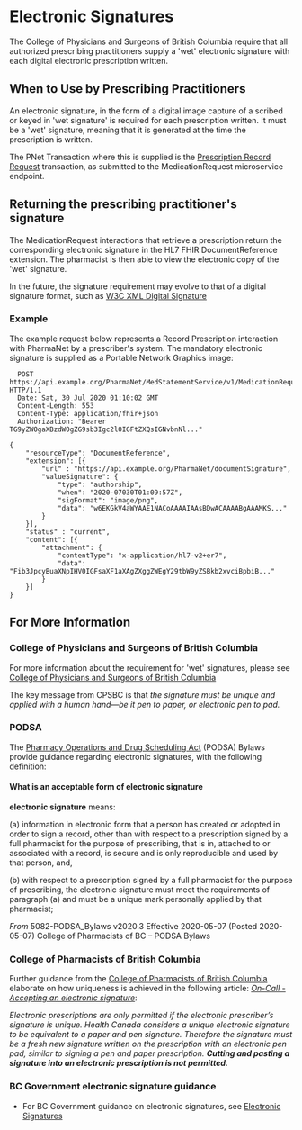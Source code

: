 # Electronic Signatures

The College of Physicians and Surgeons of British Columbia require that all authorized prescribing practitioners supply a 'wet' electronic signature with each digital electronic prescription written.

## When to Use by Prescribing Practitioners

An electronic signature, in the form of a digital image capture of a scribed or keyed in 'wet signature' is required for each prescription written. It must be a 'wet' signature, meaning that it is generated at the time the prescription is written.  

The PNet Transaction where this is supplied is the [Prescription Record Request](../api-reference/MedicationRequest.md) transaction, as submitted to the MedicationRequest microservice endpoint.

## Returning the prescribing practitioner's signature

The MedicationRequest interactions that retrieve a prescription return the corresponding electronic signature in the HL7 FHIR DocumentReference extension. The pharmacist is then able to view the electronic copy of the 'wet' signature.

In the future, the signature requirement may evolve to that of a digital signature format, such as [W3C XML Digital Signature](https://www.w3.org/Signature/Activity.html)

### Example

The example request below represents a Record Prescription interaction with PharmaNet by a prescriber's system. The mandatory electronic signature is supplied as a Portable Network Graphics image:

```code
  POST https://api.example.org/PharmaNet/MedStatementService/v1/MedicationRequest/ HTTP/1.1
  Date: Sat, 30 Jul 2020 01:10:02 GMT
  Content-Length: 553
  Content-Type: application/fhir+json
  Authorization: "Bearer TG9yZW0gaXBzdW0gZG9sb3Igc2l0IGFtZXQsIGNvbnNl..."
  
{
    "resourceType": "DocumentReference",
    "extension": [{
        "url" : "https://api.example.org/PharmaNet/documentSignature",
        "valueSignature": {
            "type": "authorship",
            "when": "2020-07030T01:09:57Z",
            "sigFormat": "image/png",
            "data": "w6EKGkV4aWYAAE1NACoAAAAIAAsBDwACAAAABgAAAMKS..."
        }
    }],
    "status" : "current",
    "content": [{
        "attachment": {
            "contentType": "x-application/hl7-v2+er7",
            "data": "Fib3JpcyBuaXNpIHV0IGFsaXF1aXAgZXggZWEgY29tbW9yZSBkb2xvciBpbiB..."
        }
    }]
}
```

## For More Information

### College of Physicians and Surgeons of British Columbia

For more information about the requirement for 'wet' signatures, please see [College of Physicians and Surgeons of British Columbia](https://www.cpsbc.ca/for-physicians/college-connector/2014-V02-02/05)
  
The key message from CPSBC is that *the signature must be unique and applied with a human hand—be it pen to paper, or electronic pen to pad.*

### PODSA

The [Pharmacy Operations and Drug Scheduling Act](http://library.bcpharmacists.org/6_Resources/6-1_Provincial_Legislation/5082-PODSA_Bylaws.pdf) (PODSA) Bylaws provide guidance regarding electronic signatures, with the following definition:

#### What is an acceptable form of electronic signature

**electronic signature** means:

(a) information in electronic form that a person has created or adopted in order to
sign a record, other than with respect to a prescription signed by a full pharmacist for the purpose of prescribing, that is in, attached to or associated with a record, is secure and is only reproducible and used by that person, and,

(b) with respect to a prescription signed by a full pharmacist for the purpose of prescribing, the electronic signature must meet the requirements of paragraph (a) and must be a unique mark personally applied by that pharmacist;

*From* 5082-PODSA_Bylaws v2020.3 Effective 2020-05-07 (Posted 2020-05-07) College of Pharmacists of BC – PODSA Bylaws

### College of Pharmacists of British Columbia

Further guidance from the [College of Pharmacists of British Columbia](https://bcpharmacists.org) elaborate on how uniqueness is achieved in the following article: [*On-Call - Accepting an electronic signature*](https://www.bcpharmacists.org/readlinks/call-accepting-electronic-prescription):

*Electronic prescriptions are only permitted if the electronic prescriber’s signature is unique. Health Canada considers a unique electronic signature to be equivalent to a paper and pen signature. Therefore the signature must be a fresh new signature written on the prescription with an electronic pen pad, similar to signing a pen and paper prescription. **Cutting and pasting a signature into an electronic prescription is not permitted.***

### BC Government electronic signature guidance

- For BC Government guidance on electronic signatures, see [Electronic Signatures](https://www2.gov.bc.ca/assets/gov/british-columbians-our-governments/services-policies-for-government/information-technology/electronic_signatures_guide.pdf)
